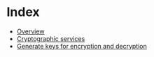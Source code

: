 # Index

- [Overview](./01-overview.md)
- [Cryptographic services](./02-cryptographic-services.md)
- [Generate keys for encryption and decryption](./03-generate-keys.md)
